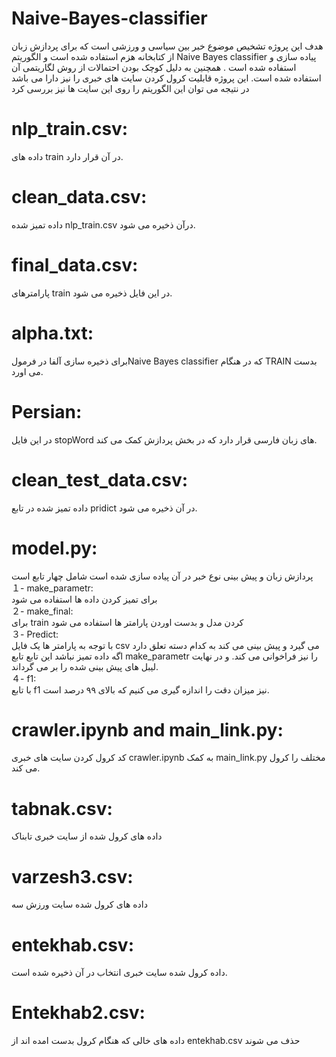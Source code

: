 # Naive-Bayes-classifier
هدف این پروژه تشخیص موضوع خبر بین سیاسی و ورزشی است که برای پردازش زبان از کتابخانه هزم استفاده شده است و الگوریتم Naive Bayes  classifier پیاده سازی و استفاده شده است . همچنین به دلیل کوچک بودن احتمالات از روش لگاریتمی آن استفاده شده است. این پروژه قابلیت کرول کردن سایت های خبری را نیز دارا می باشد در نتیجه می توان این الگوریتم را روی این سایت ها نیز بررسی کرد<br />



# nlp_train.csv:
داده های train در آن قرار دارد.<br />


# clean_data.csv:
داده تمیز شده nlp_train.csv درآن ذخیره می شود.<br />


# final_data.csv:
پارامترهای train در این فایل ذخیره می شود.<br />



# alpha.txt: 
برای ذخیره سازی آلفا در فرمولNaive Bayes classifier که در هنگام TRAIN بدست می اورد.<br />

# Persian: 
در این فایل stopWord های زبان فارسی  قرار دارد که در بخش پردازش کمک می کند.<br />



# clean_test_data.csv:
داده تمیز شده در تابع pridict در آن ذخیره می شود.<br />


# model.py: 
پردازش زبان و پیش بینی نوع خبر در آن پیاده سازی شده است شامل چهار تابع است <br />
１-	make_parametr: <br /> 
برای تمیز کردن داده ها استفاده می شود <br />
２-	 make_final: <br />
برای train کردن مدل و بدست اوردن پارامتر ها استفاده می شود <br />
３-	Predict:<br />
با توجه به پارامتر ها یک فایل csv می گیرد و پیش بینی می کند به کدام دسته تعلق دارد اگه داده تمیز نباشد این تابع تابع make_parametr را نیز فراخوانی می کند. و در نهایت لیبل های پیش بینی شده را بر می گرداند. <br />
４-	f1: <br />
با تابع f1 نیز میزان دقت را اندازه گیری می کنیم که بالای ۹۹ درصد است. <br />



# crawler.ipynb and main_link.py:
کد کرول کردن سایت های خبری crawler.ipynb به کمک main_link.py مختلف را کرول می کند.

# tabnak.csv:
داده های کرول شده از سایت خبری تابناک
# varzesh3.csv:
داده های کرول شده سایت ورزش سه
# entekhab.csv: 
داده کرول شده سایت خبری انتخاب در آن ذخیره شده است.

# Entekhab2.csv:
داده های خالی که هنگام کرول بدست امده اند از entekhab.csv حذف می شوند


